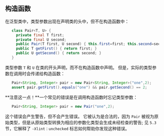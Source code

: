 ## 构造函数

在泛型类中，类型参数出现在声明类的头中，但不在构造函数中：

```java
   class Pair<T, U> {
	 private final T first;
	 private final U second;
	 public Pair(T first, U second) { this.first=first; this.second=second; }
	 public T getFirst() { return first; }
	 public U getSecond() { return second; }
   }
```

类型参数 `T` 和 `U` 在类的开头声明，而不在构造函数中声明。 但是，实际的类型参数在调用时会传递给构造函数：

```java
   Pair<String, Integer> pair = new Pair<String, Integer>("one",2);
   assert pair.getFirst().equals("one") && pair.getSecond() == 2;
```

**注意这一点！**一个常见的错误是在调用构造函数时忘记类型参数：

```java
   Pair<String, Integer> pair = new Pair("one",2);
```

这个错误会产生警告，但不会产生错误。 它被认为是合法的，因为 `Pair` 被视为原始类型，但是从原始类型转换为相应的参数化类型会生成未经检查的警告; 见 `5.3` 节，它解释了 `-Xlint：unchecked` 标志如何帮助你发现这种错误。
